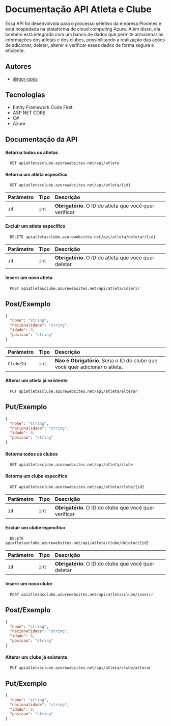 
# Documentação API Atleta e Clube

Essa API foi desenvolvida para o processo seletivo da empresa Ploomes e está hospedada na plataforma de cloud computing Azure. Além disso, ela também está integrada com um banco de dados que permite armazenar as informações dos atletas e dos clubes, possibilitando a realização das ações de adicionar, deletar, alterar e verificar esses dados de forma segura e eficiente.


## Autores

- [@igor-goes](https://www.github.com/igor-goes)


## Tecnologias

- Entity Framework Code First
- ASP NET CORE
- C#
- Azure


## Documentação da API

#### Retorna todos os atletas

```http
  GET apiatletasclube.azurewebsites.net/api/atleta
```

#### Retorna um atleta específico

```http
  GET apiatletasclube.azurewebsites.net/api/atleta/{id}
```

| Parâmetro   | Tipo       | Descrição                                   |
| :---------- | :--------- | :------------------------------------------ |
| `id`      | `int` | **Obrigatório**. O ID do atleta que você quer verificar|

#### Excluir um atleta específico

```http
  DELETE apiatletasclube.azurewebsites.net/api/atleta/deletar/{id}
```

| Parâmetro   | Tipo       | Descrição                                   |
| :---------- | :--------- | :------------------------------------------ |
| `id`      | `int` | **Obrigatório**. O ID do atleta que você quer deletar|

#### Inserir um novo atleta
```http
  POST apiatletasclube.azurewebsites.net/api/atleta/inserir
```
## Post/Exemplo

```Json
{
  "nome": "string",
  "nacionalidade": "string",
  "idade": 0,
  "posicao": "string"
}
```
| Parâmetro   | Tipo       | Descrição                                   |
| :---------- | :--------- | :------------------------------------------ |
| `ClubeId`      | `int` | **Não é Obrigatório**. Seria o ID do clube que você quer adicionar o atleta.|

#### Alterar um atleta já existente

```http
  PUT apiatletasclube.azurewebsites.net/api/atleta/alterar
```

## Put/Exemplo

```Json
{
  "nome": "string",
  "nacionalidade": "string",
  "idade": 0,
  "posicao": "string"
}
```
#### Retorna todos os clubes

```http
  GET apiatletasclube.azurewebsites.net/api/atleta/clube
```

#### Retorna um clube específico

```http
  GET apiatletasclube.azurewebsites.net/api/atleta/clube/{id}
```

| Parâmetro   | Tipo       | Descrição                                   |
| :---------- | :--------- | :------------------------------------------ |
| `id`      | `int` | **Obrigatório**. O ID do clube que você quer verificar|

#### Excluir um clube específico

```http
  DELETE apiatletasclube.azurewebsites.net/api/atleta/clube/deletar/{id}
```

| Parâmetro   | Tipo       | Descrição                                   |
| :---------- | :--------- | :------------------------------------------ |
| `id`      | `int` | **Obrigatório**. O ID do clube que você quer deletar|

#### Inserir um novo clube
```http
  POST apiatletasclube.azurewebsites.net/api/atleta/clube/inserir
```

## Post/Exemplo

```Json
{
  "nome": "string",
  "nacionalidade": "string",
  "idade": 0,
  "posicao": "string"
}
```

#### Alterar um clube já existente

```http
  PUT apiatletasclube.azurewebsites.net/api/atleta/clube/alterar
```

## Put/Exemplo

```Json
{
  "nome": "string",
  "nacionalidade": "string",
  "idade": 0,
  "posicao": "string"
}
```





